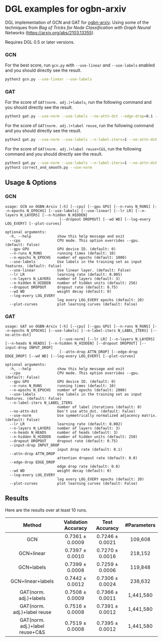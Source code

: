 # DGL examples for ogbn-arxiv

DGL implementation of GCN and GAT for [ogbn-arxiv](https://ogb.stanford.edu/docs/nodeprop/). Using some of the techniques from *Bag of Tricks for Node Classification with Graph Neural Networks* (https://arxiv.org/abs/2103.13355).

Requires DGL 0.5 or later versions.

### GCN

For the best score, run `gcn.py` with `--use-linear` and `--use-labels` enabled and you should directly see the result.

```bash
python3 gcn.py --use-linear --use-labels
```

### GAT

For the score of `GAT(norm. adj.)+labels`, run the following command and you should directly see the result.

```bash
python3 gat.py --use-norm --use-labels --no-attn-dst --edge-drop=0.1 --input-drop=0.1
```

For the score of `GAT(norm. adj.)+label reuse`, run the following command and you should directly see the result.

```bash
python3 gat.py --use-norm --use-labels --n-label-iters=1 --no-attn-dst --edge-drop=0.3 --input-drop=0.25
```

For the score of `GAT(norm. adj.)+label reuse+C&S`, run the following command and you should directly see the result.

```bash
python3 gat.py --use-norm --use-labels --n-label-iters=1 --no-attn-dst --edge-drop=0.3 --input-drop=0.25 --save-pred
python3 correct_and_smooth.py --use-norm
```

## Usage & Options

### GCN

```
usage: GCN on OGBN-Arxiv [-h] [--cpu] [--gpu GPU] [--n-runs N_RUNS] [--n-epochs N_EPOCHS] [--use-labels] [--use-linear] [--lr LR] [--n-layers N_LAYERS] [--n-hidden N_HIDDEN]
                         [--dropout DROPOUT] [--wd WD] [--log-every LOG_EVERY] [--plot-curves]

optional arguments:
  -h, --help            show this help message and exit
  --cpu                 CPU mode. This option overrides --gpu. (default: False)
  --gpu GPU             GPU device ID. (default: 0)
  --n-runs N_RUNS       running times (default: 10)
  --n-epochs N_EPOCHS   number of epochs (default: 1000)
  --use-labels          Use labels in the training set as input features. (default: False)
  --use-linear          Use linear layer. (default: False)
  --lr LR               learning rate (default: 0.005)
  --n-layers N_LAYERS   number of layers (default: 3)
  --n-hidden N_HIDDEN   number of hidden units (default: 256)
  --dropout DROPOUT     dropout rate (default: 0.75)
  --wd WD               weight decay (default: 0)
  --log-every LOG_EVERY
                        log every LOG_EVERY epochs (default: 20)
  --plot-curves         plot learning curves (default: False)
```

### GAT

```
usage: GAT on OGBN-Arxiv [-h] [--cpu] [--gpu GPU] [--n-runs N_RUNS] [--n-epochs N_EPOCHS] [--use-labels] [--n-label-iters N_LABEL_ITERS] [--no-attn-dst]
                         [--use-norm] [--lr LR] [--n-layers N_LAYERS] [--n-heads N_HEADS] [--n-hidden N_HIDDEN] [--dropout DROPOUT] [--input-drop INPUT_DROP]
                         [--attn-drop ATTN_DROP] [--edge-drop EDGE_DROP] [--wd WD] [--log-every LOG_EVERY] [--plot-curves]

optional arguments:
  -h, --help            show this help message and exit
  --cpu                 CPU mode. This option overrides --gpu. (default: False)
  --gpu GPU             GPU device ID. (default: 0)
  --n-runs N_RUNS       running times (default: 10)
  --n-epochs N_EPOCHS   number of epochs (default: 2000)
  --use-labels          Use labels in the training set as input features. (default: False)
  --n-label-iters N_LABEL_ITERS
                        number of label iterations (default: 0)
  --no-attn-dst         Don't use attn_dst. (default: False)
  --use-norm            Use symmetrically normalized adjacency matrix. (default: False)
  --lr LR               learning rate (default: 0.002)
  --n-layers N_LAYERS   number of layers (default: 3)
  --n-heads N_HEADS     number of heads (default: 3)
  --n-hidden N_HIDDEN   number of hidden units (default: 250)
  --dropout DROPOUT     dropout rate (default: 0.75)
  --input-drop INPUT_DROP
                        input drop rate (default: 0.1)
  --attn-drop ATTN_DROP
                        attention dropout rate (default: 0.0)
  --edge-drop EDGE_DROP
                        edge drop rate (default: 0.0)
  --wd WD               weight decay (default: 0)
  --log-every LOG_EVERY
                        log every LOG_EVERY epochs (default: 20)
  --plot-curves         plot learning curves (default: False)
```

## Results

Here are the results over at least 10 runs.

|             Method              | Validation Accuracy |  Test Accuracy  | #Parameters |
|:-------------------------------:|:-------------------:|:---------------:|:-----------:|
|               GCN               |   0.7361 ± 0.0009   | 0.7246 ± 0.0021 |   109,608   |
|           GCN+linear            |   0.7397 ± 0.0010   | 0.7270 ± 0.0016 |   218,152   |
|           GCN+labels            |   0.7399 ± 0.0008   | 0.7259 ± 0.0006 |   119,848   |
|        GCN+linear+labels        |   0.7442 ± 0.0012   | 0.7306 ± 0.0024 |   238,632   |
|     GAT(norm. adj.)+labels      |   0.7508 ± 0.0009   | 0.7366 ± 0.0011 |  1,441,580  |
|   GAT(norm. adj.)+label reuse   |   0.7516 ± 0.0008   | 0.7391 ± 0.0012 |  1,441,580  |
| GAT(norm. adj.)+label reuse+C&S |   0.7519 ± 0.0008   | 0.7395 ± 0.0012 |  1,441,580  |
